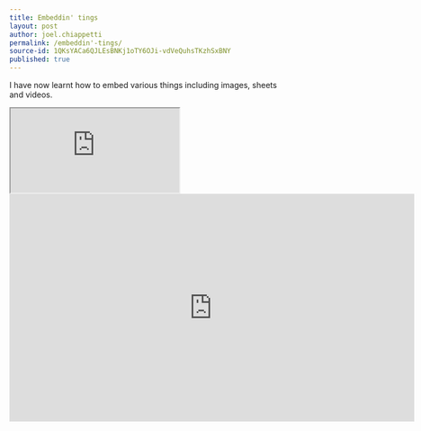 ```yaml
---
title: Embeddin' tings
layout: post
author: joel.chiappetti
permalink: /embeddin'-tings/
source-id: 1QKsYACa6QJLEsBNKj1oTY6OJi-vdVeQuhsTKzhSxBNY
published: true
---
```

I have now learnt how to embed various things including images, sheets and videos.

<iframe src="https://docs.google.com/spreadsheets/d/e/2PACX-1vQFAiPNH1-EyDo63B_cTU2TUlY_3VnOrwLmNYxNbTb6swYr65IlpKJF9YnW2DSVtdnN_JS6ZK6SBLG2/pubhtml?widget=true&amp;headers=false"></iframe>


<iframe width="720" height="405" src="https://www.youtube.com/embed/rWl4y1-rdMw" frameborder="0" gesture="media" allow="encrypted-media" allowfullscreen></iframe>
